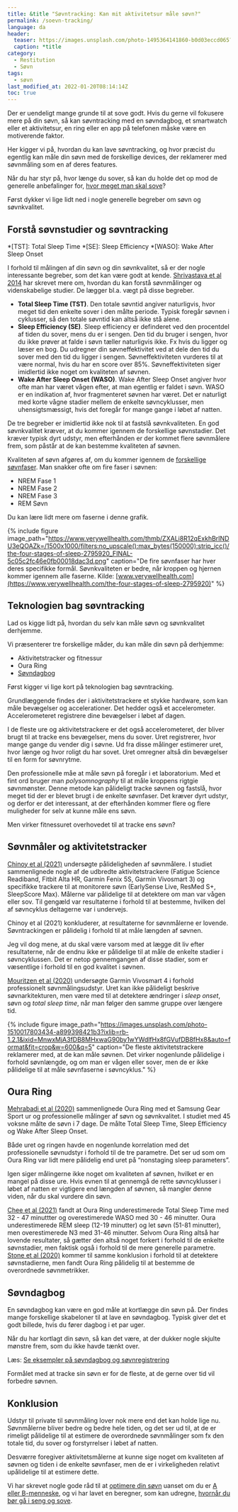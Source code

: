 ```yaml
---
title: &title "Søvntracking: Kan mit aktivitetsur måle søvn?"
permalink: /soevn-tracking/
language: da
header:
  teaser: https://images.unsplash.com/photo-1495364141860-b0d03eccd065?ixlib=rb-1.2.1&ixid=MnwxMjA3fDB8MHxwaG90by1wYWdlfHx8fGVufDB8fHx8&auto=format&fit=crop&h=300&w=400&q=10
  caption: *title
category:
  - Restitution
  - Søvn
tags:
  - søvn
last_modified_at: 2022-01-20T08:14:14Z
toc: true
---
```


Der er uendeligt mange grunde til at sove godt. Hvis du gerne vil fokusere mere på din søvn, så kan søvntracking med en søvndagbog, et smartwatch eller et aktivitetsur, en ring eller en app på telefonen måske være en motiverende faktor.

Her kigger vi på, hvordan du kan lave søvntracking, og hvor præcist du egentlig kan måle din søvn med de forskellige devices, der reklamerer med søvnmåling som en af deres features.

Når du har styr på, hvor længe du sover, så kan du holde det op mod de generelle anbefalinger for, [hvor meget man skal sove](/hvor-meget-skal-man-sove/)?

Først dykker vi lige lidt ned i nogle generelle begreber om søvn og søvnkvalitet.

## Forstå søvnstudier og søvntracking

*[TST]: Total Sleep Time
*[SE]: Sleep Efficiency
*[WASO]: Wake After Sleep Onset

I forhold til målingen af din søvn og din søvnkvalitet, så er der nogle interessante begreber, som det kan være godt at kende. [Shrivastava et al 2014](https://www.ncbi.nlm.nih.gov/pmc/articles/PMC4246141/) har skrevet mere om, hvordan du kan forstå søvnmålinger og videnskabelige studier. De lægger bl.a. vægt på disse begreber.

- **Total Sleep Time (TST)**. Den totale søvntid angiver naturligvis, hvor meget tid den enkelte sover i den målte periode. Typisk foregår søvnen i cyklusser, så den totale søvntid kan altså ikke stå alene.
- **Sleep Efficiency (SE)**. Sleep efficiency er definderet ved den procentdel af tiden du sover, mens du er i sengen. Den tid du bruger i sengen, hvor du ikke prøver at falde i søvn tæller naturligvis ikke. Fx hvis du ligger og læser en bog. Du udregner din søvneffektivitet ved at dele den tid du sover med den tid du ligger i sengen. Søvneffektiviteten vurderes til at være normal, hvis du har en score over 85%. Søvneffektiviteten siger imidlertid ikke noget om kvaliteten af søvnen.
- **Wake After Sleep Onset (WASO)**. Wake After Sleep Onset angiver hvor ofte man har været vågen efter, at man egentlig er faldet i søvn. WASO er en indikation af, hvor fragmenteret søvnen har været. Det er naturligt med korte vågne stadier mellem de enkelte søvncyklusser, men uhensigtsmæssigt, hvis det foregår for mange gange i løbet af natten.

De tre begreber er imidlertid ikke nok til at fastslå søvnkvaliteten. En god søvnkvalitet kræver, at du kommer igennem de forskellige søvnstadier. Det kræver typisk dyrt udstyr, men efterhånden er der kommet flere søvnmålere frem, som påstår at de kan bestemme kvaliteten af søvnen.

Kvaliteten af søvn afgøres af, om du kommer igennem de [forskellige søvnfaser](/soevn/). Man snakker ofte om fire faser i søvnen:

- NREM Fase 1
- NREM Fase 2
- NREM Fase 3
- REM Søvn

Du kan lære lidt mere om faserne i denne grafik.

{% include figure image_path="https://www.verywellhealth.com/thmb/ZXALi8R12qExkhBrINDU3eQOAZk=/1500x1000/filters:no_upscale():max_bytes(150000):strip_icc()/the-four-stages-of-sleep-2795920_FINAL-5c05c2fc46e0fb00018dac3d.png" caption="De fire søvnfaser har hver deres specifikke formål. Søvnkvaliteten er bedre, når kroppen og hjernen kommer igennem alle faserne. Kilde: [www.verywellhealth.com](https://www.verywellhealth.com/the-four-stages-of-sleep-2795920)" %}

## Teknologien bag søvntracking

Lad os kigge lidt på, hvordan du selv kan måle søvn og søvnkvalitet derhjemme.

Vi præsenterer tre forskellige måder, du kan måle din søvn på derhjemme:

- Aktivitetstracker og fitnessur
- Oura Ring
- [Søvndagbog](/soevndagbog/)

Først kigger vi lige kort på teknologien bag søvntracking.

Grundlæggende findes der i aktivitetstrackere et stykke hardware, som kan måle bevægelser og accelerationer. Det hedder også et accelerometer. Accelerometeret registrere dine bevægelser i løbet af dagen.

I de fleste ure og aktivitetstrackere er det også accelerometeret, der bliver brugt til at tracke ens bevægelser, mens du sover. Uret registrerer, hvor mange gange du vender dig i søvne. Ud fra disse målinger estimerer uret, hvor længe og hvor roligt du har sovet. Uret omregner altså din bevægelser til en form for søvnrytme.

Den professionelle måe at måle søvn på foregår i et laboratorium. Med et fint ord bruger man *polysomnography* til at måle kroppens rigtgie søvnmønster. Denne metode kan pålideligt tracke søvnen og fastslå, hvor meget tid der er blevet brugt i de enkelte søvnfaser. Det kræver dyrt udstyr, og derfor er det interessant, at der efterhånden kommer flere og flere muligheder for selv at kunne måle ens søvn.

Men virker fitnessuret overhovedet til at tracke ens søvn?

## Søvnmåler og aktivitetstracker

[Chinoy et al (2021)](https://pubmed.ncbi.nlm.nih.gov/33378539/) undersøgte pålideligheden af søvnmålere. I studiet sammenlignede nogle af de udbredte aktivitetstrackere (Fatigue Science Readiband, Fitbit Alta HR, Garmin Fenix 5S, Garmin Vivosmart 3) og specifikke trackere til at monitorere søvn (EarlySense Live, ResMed S+, SleepScore Max). Målerne var pålidelige til at detektere om man var vågen eller sov. Til gengæld var resultaterne i forhold til at bestemme, hvilken del af søvncyklus deltagerne var i undervejs.

Chinoy et al (2021) konkluderer, at resultaterne for søvnmålerne er lovende. Søvntrackingen er pålidelig i forhold til at måle længden af søvnen.

Jeg vil dog mene, at du skal være varsom med at lægge dit liv efter resultaterne, når de endnu ikke er pålidelige til at måle de enkelte stadier i søvncyklussen. Det er netop gennemgangen af disse stadier, som er væsentlige i forhold til en god kvalitet i søvnen.

[Mouritzen et al (2020)](https://pubmed.ncbi.nlm.nih.gov/33306678/) undersøgte Garmin Vivosmart 4 i forhold professionelt søvnmålingsudstyr. Uret kan ikke pålideligt beskrive søvnarkitekturen, men være med til at detektere ændringer i *sleep onset*, søvn og *total sleep time*, når man følger den samme gruppe over længere tid.

{% include figure image_path="https://images.unsplash.com/photo-1510017803434-a899398421b3?ixlib=rb-1.2.1&ixid=MnwxMjA3fDB8MHxwaG90by1wYWdlfHx8fGVufDB8fHx8&auto=format&fit=crop&w=600&q=5" caption="De fleste aktivitetstrackere reklamerer med, at de kan måle søvnen. Det virker nogenlunde pålidelige i forhold søvnlængde, og om man er vågen eller sover, men de er ikke pålidelige til at måle søvnfaserne i søvncyklus." %}

## Oura Ring

[Mehrabadi et al (2020)](https://pubmed.ncbi.nlm.nih.gov/33038869/) sammenlignede Oura Ring med et Samsung Gear Sport ur og professionelle målinger af søvn og søvnkvalitet. I studiet med 45 voksne målte de søvn i 7 dage. De målte Total Sleep Time, Sleep Efficiency og Wake After Sleep Onset.

Både uret og ringen havde en nogenlunde korrelation med det professionelle søvnudstyr i forhold til de tre parametre. Det ser ud som om Oura Ring var lidt mere pålidelig end uret på “nonstaging sleep parameters”.

Igen siger målingerne ikke noget om kvaliteten af søvnen, hvilket er en mangel på disse ure. Hvis evnen til at gennemgå de rette søvncyklusser i løbet af natten er vigtigere end længden af søvnen, så mangler denne viden, når du skal vurdere din søvn.

[Chee et al (2021)](https://pubmed.ncbi.nlm.nih.gov/33623459/) fandt at Oura Ring underestimerede Total Sleep Time med 32 - 47 minuttter og overestimerede WASO med 30 - 46 minutter. Oura underestimerede REM sleep (12-19 minutter) og let søvn (51-81 minutter), men overestimerede N3 med 31-46 minutter.
Selvom Oura Ring altså har lovende resultater, så gætter den altså noget forkert i forhold til de enkelte søvnstadier, men faktisk også i forhold til de mere generelle parametre. [Stone et al (2020)](https://www.ncbi.nlm.nih.gov/pmc/articles/PMC7603649/) kommer til samme konklusion i forhold til at detektere søvnstadierne, men fandt Oura Ring pålidelig til at bestemme de overordnede søvnmetrikker.

## Søvndagbog

En søvndagbog kan være en god måle at kortlægge din søvn på. Der findes mange forskellige skabeloner til at lave en søvndagbog. Typisk giver det et godt billede, hvis du fører dagbog i et par uger.

Når du har kortlagt din søvn, så kan det være, at der dukker nogle skjulte mønstre frem, som du ikke havde tænkt over.

Læs: [Se eksempler på søvndagbog og søvnregistrering](/soevndagbog/)

Formålet med at tracke sin søvn er for de fleste, at de gerne over tid vil forbedre søvnen.

## Konklusion

Udstyr til private til søvnmåling lover nok mere end det kan holde lige nu. Søvnmålerne bliver bedre og bedre hele tiden, og det ser ud til, at de er rimeligt pålidelige til at estimere de overordnede søvnmålinger som fx den totale tid, du sover og forstyrrelser i løbet af natten.

Desværre foregiver aktivitetsmålerne at kunne sige noget om kvaliteten af søvnen og tiden i de enkelte søvnfaser, men de er i virkeligheden relativt upålidelige til at estimere dette.

Vi har skrevet nogle gode råd til at [optimere din søvn](/soevn-optimering/) uanset om du er [A eller B-menneske](/a-eller-b-menneske/), og vi har lavet en beregner, som kan udregne, [hvornår du bør gå i seng og sove](/hvornaar-gaa-i-seng/).
